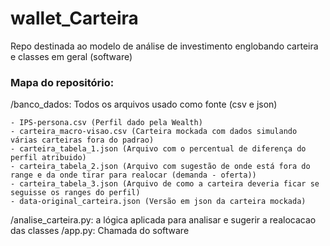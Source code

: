 # wallet_Carteira
Repo destinada ao modelo de análise de investimento englobando carteira e classes em geral (software)

### Mapa do repositório:
/banco_dados: Todos os arquivos usado como fonte (csv e json)

	- IPS-persona.csv (Perfil dado pela Wealth)
	- carteira_macro-visao.csv (Carteira mockada com dados simulando várias carteiras fora do padrao)
	- carteira_tabela_1.json (Arquivo com o percentual de diferença do perfil atribuido)
	- carteira_tabela_2.json (Arquivo com sugestão de onde está fora do range e da onde tirar para realocar (demanda - oferta))
	- carteira_tabela_3.json (Arquivo de como a carteira deveria ficar se seguisse os ranges do perfil)
	- data-original_carteira.json (Versão em json da carteira mockada)
/analise_carteira.py: a lógica aplicada para analisar e sugerir a realocacao das classes
/app.py: Chamada do software
